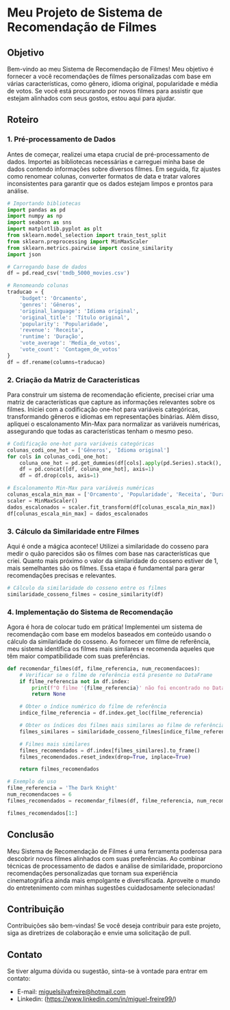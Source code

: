 # Meu Projeto de Sistema de Recomendação de Filmes

## Objetivo

Bem-vindo ao meu Sistema de Recomendação de Filmes! Meu objetivo é fornecer a você recomendações de filmes personalizadas com base em várias características, como gênero, idioma original, popularidade e média de votos. Se você está procurando por novos filmes para assistir que estejam alinhados com seus gostos, estou aqui para ajudar.

## Roteiro

### 1. Pré-processamento de Dados

Antes de começar, realizei uma etapa crucial de pré-processamento de dados. Importei as bibliotecas necessárias e carreguei minha base de dados contendo informações sobre diversos filmes. Em seguida, fiz ajustes como renomear colunas, converter formatos de data e tratar valores inconsistentes para garantir que os dados estejam limpos e prontos para análise.

```python
# Importando bibliotecas
import pandas as pd
import numpy as np
import seaborn as sns
import matplotlib.pyplot as plt
from sklearn.model_selection import train_test_split
from sklearn.preprocessing import MinMaxScaler
from sklearn.metrics.pairwise import cosine_similarity
import json

# Carregando base de dados
df = pd.read_csv('tmdb_5000_movies.csv')

# Renomeando colunas
traducao = {
    'budget': 'Orcamento',
    'genres': 'Gêneros',
    'original_language': 'Idioma original',
    'original_title': 'Título original',
    'popularity': 'Popularidade',
    'revenue': 'Receita',
    'runtime': 'Duração',
    'vote_average': 'Media_de_votos',
    'vote_count': 'Contagem_de_votos'
}
df = df.rename(columns=traducao)
```

### 2. Criação da Matriz de Características

Para construir um sistema de recomendação eficiente, precisei criar uma matriz de características que capture as informações relevantes sobre os filmes. Iniciei com a codificação one-hot para variáveis categóricas, transformando gêneros e idiomas em representações binárias. Além disso, apliquei o escalonamento Min-Max para normalizar as variáveis numéricas, assegurando que todas as características tenham o mesmo peso.

```python
# Codificação one-hot para variáveis categóricas
colunas_codi_one_hot = ['Gêneros', 'Idioma original']
for cols in colunas_codi_one_hot:
    coluna_one_hot = pd.get_dummies(df[cols].apply(pd.Series).stack(), dtype='str').groupby(level=0).sum()
    df = pd.concat([df, coluna_one_hot], axis=1)
    df = df.drop(cols, axis=1)

# Escalonamento Min-Max para variáveis numéricas
colunas_escala_min_max = ['Orcamento', 'Popularidade', 'Receita', 'Duração', 'Media_de_votos', 'Contagem_de_votos']
scaler = MinMaxScaler()
dados_escalonados = scaler.fit_transform(df[colunas_escala_min_max])
df[colunas_escala_min_max] = dados_escalonados
```

### 3. Cálculo da Similaridade entre Filmes

Aqui é onde a mágica acontece! Utilizei a similaridade do cosseno para medir o quão parecidos são os filmes com base nas características que criei. Quanto mais próximo o valor da similaridade do cosseno estiver de 1, mais semelhantes são os filmes. Essa etapa é fundamental para gerar recomendações precisas e relevantes.

```python
# Cálculo da similaridade do cosseno entre os filmes
similaridade_cosseno_filmes = cosine_similarity(df)
```

### 4. Implementação do Sistema de Recomendação

Agora é hora de colocar tudo em prática! Implementei um sistema de recomendação com base em modelos baseados em conteúdo usando o cálculo da similaridade do cosseno. Ao fornecer um filme de referência, meu sistema identifica os filmes mais similares e recomenda aqueles que têm maior compatibilidade com suas preferências.

```python
def recomendar_filmes(df, filme_referencia, num_recomendacoes):
    # Verificar se o filme de referência está presente no DataFrame
    if filme_referencia not in df.index:
        print(f"O filme '{filme_referencia}' não foi encontrado no DataFrame.")
        return None

    # Obter o índice numérico do filme de referência
    indice_filme_referencia = df.index.get_loc(filme_referencia)

    # Obter os índices dos filmes mais similares ao filme de referência
    filmes_similares = similaridade_cosseno_filmes[indice_filme_referencia].argsort()[:-num_recomendacoes-1:-1]

    # Filmes mais similares
    filmes_recomendados = df.index[filmes_similares].to_frame()
    filmes_recomendados.reset_index(drop=True, inplace=True)

    return filmes_recomendados

# Exemplo de uso
filme_referencia = 'The Dark Knight'
num_recomendacoes = 6
filmes_recomendados = recomendar_filmes(df, filme_referencia, num_recomendacoes)

filmes_recomendados[1:]
```

## Conclusão

Meu Sistema de Recomendação de Filmes é uma ferramenta poderosa para descobrir novos filmes alinhados com suas preferências. Ao combinar técnicas de processamento de dados e análise de similaridade, proporciono recomendações personalizadas que tornam sua experiência cinematográfica ainda mais empolgante e diversificada. Aproveite o mundo do entretenimento com minhas sugestões cuidadosamente selecionadas!




## Contribuição

Contribuições são bem-vindas! Se você deseja contribuir para este projeto, siga as diretrizes de colaboração e envie uma solicitação de pull.

## Contato

Se tiver alguma dúvida ou sugestão, sinta-se à vontade para entrar em contato:

- E-mail: miguelsilvafreire@hotmail.com
- Linkedin: (https://www.linkedin.com/in/miguel-freire99/)
